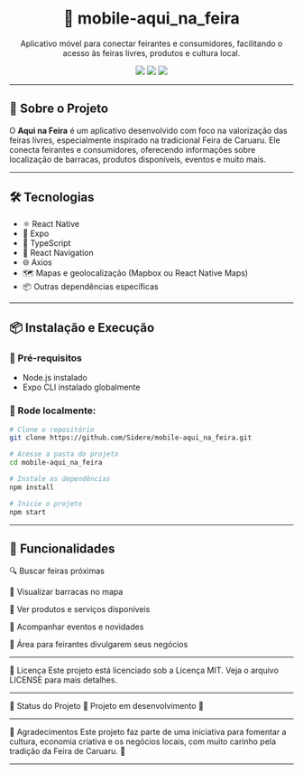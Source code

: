 <h1 align="center">
  📱 mobile-aqui_na_feira
</h1>

<p align="center">
  Aplicativo móvel para conectar feirantes e consumidores, facilitando o acesso às feiras livres, produtos e cultura local.
</p>

<p align="center">
  <img src="https://img.shields.io/badge/Status-Em%20Desenvolvimento-yellow">
  <img src="https://img.shields.io/badge/Expo-%5E53.0.0-blue">
  <img src="https://img.shields.io/badge/License-MIT-green">
</p>

---

## 🚀 Sobre o Projeto

O **Aqui na Feira** é um aplicativo desenvolvido com foco na valorização das feiras livres, especialmente inspirado na tradicional Feira de Caruaru. Ele conecta feirantes e consumidores, oferecendo informações sobre localização de barracas, produtos disponíveis, eventos e muito mais.

---

## 🛠️ Tecnologias

- ⚛️ React Native  
- 🚀 Expo  
- 💙 TypeScript  
- 🔗 React Navigation  
- 🌐 Axios  
- 🗺️ Mapas e geolocalização (Mapbox ou React Native Maps)  
- 📦 Outras dependências específicas  

---

## 📦 Instalação e Execução

### 🔧 Pré-requisitos
- Node.js instalado
- Expo CLI instalado globalmente

### 🚀 Rode localmente:

```bash
# Clone o repositório
git clone https://github.com/Sidere/mobile-aqui_na_feira.git

# Acesse a pasta do projeto
cd mobile-aqui_na_feira

# Instale as dependências
npm install

# Inicie o projeto
npm start
```
---

## 🧠 Funcionalidades
🔍 Buscar feiras próximas

📍 Visualizar barracas no mapa

🛒 Ver produtos e serviços disponíveis

📅 Acompanhar eventos e novidades

💼 Área para feirantes divulgarem seus negócios

---

📝 Licença
Este projeto está licenciado sob a Licença MIT.
Veja o arquivo LICENSE para mais detalhes.

---

📄 Status do Projeto
🚧 Projeto em desenvolvimento 🚧

---

🙌 Agradecimentos
Este projeto faz parte de uma iniciativa para fomentar a cultura, economia criativa e os negócios locais, com muito carinho pela tradição da Feira de Caruaru. 💙

---


